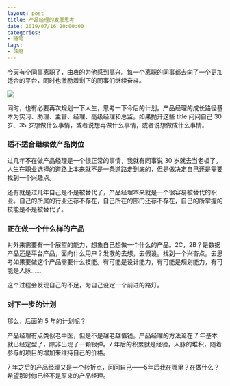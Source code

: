 ```yaml
---
layout: post
title: 产品经理的发展思考
date: 2019/07/16 20:00:00
categories:
- 随笔
tags:
- 琢磨
---
```


今天有个同事离职了，由衷的为他感到高兴。每一个离职的同事都去向了一个更加适合的平台，同时也激励着剩下的同事们继续奋斗。

![](http://pics.naaln.com/blog/2019-07-16-172202.jpg-basicBlog)

同时，也有必要再次规划一下人生，思考一下今后的计划。产品经理的成长路径基本为实习、助理、主管、经理、高级经理和总监。如果抛开这些 title 问问自己 30 岁、35 岁想做什么事情，或者说想再做什么事情，或者说想做成什么事情。

### 适不适合继续做产品岗位

过几年不在做产品经理是一个很正常的事情，我就有同事说 30 岁就去当老板了。人生在职业选择的道路上本来就不是一条道路走到底的，但是做决定自己还是需要找到一个兴趣点。

还有就是过几年自己是不是被替代了，产品经理本来就是一个很容易被替代的职业。自己的所属的行业还存不存在，自己所在的部门还存不存在，自己的所掌握的技能是不是被替代了。

### 正在做一个什么样的产品

对外来需要有一个展望的能力，想象自己想做一个什么的产品。2C，2B？是数据产品还是平台产品，面向什么用户？发散的去想，去假设。找到一个兴奋点。去思考如果要做这个产品需要什么技能。有可能是设计能力，有可能是规划能力，有可能是人脉……

这个过程会发现自己的不足，为自己设定一个前进的路灯。

### 对下一步的计划

那么，后面的 5 年的计划呢？

产品经理有点类似老中医，但是不是越老越值钱。产品经理的方法论在 7 年基本就已经定型了，除非出现了一颗银弹。7 年后的积累就是经验，人脉的堆积，随着参与的项目的增加来维持自己的价格。

7 年之后的产品经理又是一个转折点，问问自己——5年后我在哪里？在做什么？希望那时你已经不是原来的产品经理。